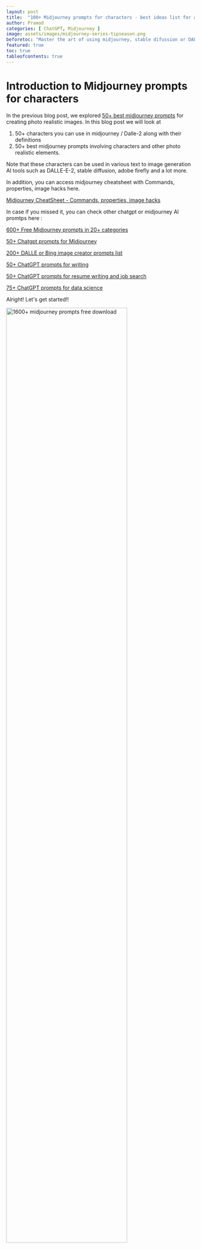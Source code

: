 ```yaml
---
layout: post
title:  "100+ Midjourney prompts for characters - best ideas list for ai art"
author: Pramod
categories: [ ChatGPT, Midjourney ]
image: assets/images/midjourney-series-tipseason.png
beforetoc: "Master the art of using midjourney, stable difussion or DALL-E-2 with creative realistic photo like images."
featured: true
toc: true
tableofcontents: true
---
```


# Introduction to Midjourney prompts for characters 

In the previous blog post, we explored [50+ best midjourney prompts](/midjourney-prompts-for-realism/) for creating
photo realistic images. In this blog post we will look at

1. 50+ characters you can use in midjourney / Dalle-2 along with their definitions 
2. 50+ best midjourney prompts involving characters and other photo realistic elements. 

Note that these characters can be used in various text to image generation AI tools such as DALLE-E-2, stable diffusion,
adobe firefly and a lot more.  

In addition, you can access midjourney cheatsheet with Commands, properties, image hacks here.      

<a href="/midjourney-cheatsheet/"> Midjourney CheatSheet - Commands, properties, image hacks </a>

In case if you missed it, you can check other chatgpt or midjourney AI promtps here :

[600+ Free Midjourney prompts in 20+ categories](/midjourney-prompts/)

[50+ Chatgpt prompts for Midjourney](/chatgpt-prompts-for-midjourney/)

[200+ DALLE or Bing image creator prompts list](/dalle-bing-image-prompt-ideas/)

[50+ ChatGPT prompts for writing](/chatgpt-prompts-for-writing/)

[50+ ChatGPT prompts for resume writing and job search](/chatgpt-prompts-for-resume/)

[75+ ChatGPT prompts for data science](/chatgpt-prompts-for-data-science/)

Alright! Let's get started!!

<a href="https://etsy.me/3GUkPIH"><img src="/assets/images/midjourney-prompts-cover.jpg" alt="1600+ midjourney prompts free download" style="width:80%;"></a>

## Midjourney tips for creative character prompts 
Here are some of the practical tips to get best results out of midjourney prompts that involve characters, personas, 
movie actors or artists. 

### 1. For creating animated midjourney characters, use the --niji mode.
* The Niji Journey and Niji Mode both pertain to the same generator, however, they are accessed differently.
* Midjourney users have the option to switch to Niji Mode by appending “--niji” to their prompt when messaging the
   midjourney bot.
* On the other hand, the Niji Journey is a Discord server with its own bot, the Niji Journey Bot, that can also
   generate outputs similar to Midjourney. Users can communicate with the Niji Journey Bot by using the same
   “--niji” command and prompt as they would with Midjourney.

### 2. Take advantage of midjourney v5 to describe characters   

Midjourney v5 is great for natural language. In previous versions of midjourney (i.e. v4 and older) to get better output
we need to stuff the prompt with keywords. But in v5 we can just describe in conversational english tone. So describe
characters as much as possible for best outputs.

### 3. Introduce new characters or environments

Mid-journey prompts can be a great way to introduce new characters or settings that challenge the character's
perspective. Think about how these new elements can change the character's trajectory and create prompts that explore
these changes.
* Example: Your character has been traveling alone for a while, but they stumble upon a small village in the middle of
   the forest. As they explore, they meet a group of people who are very different from anyone they've met before.
   Choose one of these new characters and write a scene where they challenge your main character's beliefs or values.


### 4. Consider the character's backstory 
Think about the character's past experiences and how they may have shaped who they are. Use this information to create
prompts that challenge the character's beliefs and force them to confront their inner demons.
Example: Write a scene where the character visits a place from their childhood that holds happy memories. As they
revisit this place, they reflect on how far they have come since those days and how much they have grown as a person.
Use this moment of reflection to show how the character's past experiences have shaped them into a stronger, more
resilient individual.

### 5. Think about the character's goals
What does the character want? What are their motivations? Create prompts that test the character's resolve and push them
to go beyond their comfort zone.

### 6. Create moral dilemmas
A great way to challenge your character is to create moral dilemmas that force them to make tough decisions. Think about
what values are important to your character and create prompts that put those values to the test.

### 7. Consider the character's relationships
Relationships can be a powerful tool for character development. Create prompts that explore the character's
relationships with other characters and how those relationships evolve over time.

### 8. Use the environment to your advantage
Use the environment as a tool for creating prompts that challenge your character. Think about how the environment can
impact the character's emotional state and use that to create prompts that push them to their limits.

### 9. Give the character a new skill or challenge
Mid-journey prompts can be a great way to introduce new skills or challenges that the character must overcome. Think
about what skills or challenges would be most relevant to the character's journey and create prompts that focus on those
areas.

<a href="https://etsy.me/3ljbdQ3"><img src="/assets/images/chatgpt-prompts-ai-tools-1000.jpg" alt="chatgpt prompts and ai tools download" class="img-fluid"></a>

## Midjourney prompts character ideas and definitions: 

1. `Absent Minded Professor`: A character who is forgetful or preoccupied with their work.
2. `Alien`: A creature from another planet or galaxy.
3. `Anarchist`: A person who advocates for the abolition of government and the creation of a society based on voluntary cooperation.
4. `Astronaut`: A person who travels in space.
5. `Blind Seer`: A character who is blind but possesses prophetic powers or insights.
6. `Clown`: A comic performer who wears a costume and makeup.
7. `Cowboy`: A person who herds cattle or performs other tasks on a ranch or farm.
8. `Crone`: An old woman who is often portrayed as a witch or sorceress.
9. `Dark Lord`: An evil character who has supernatural powers.
10. `Devil`: A supernatural being who is often associated with evil or temptation.
11. `Dracula`: A vampire who is the main character in Bram Stoker's novel "Dracula."
12. `Dragon Lady`: A stereotypical character of a strong-willed, cunning, and deceitful Asian woman.
13. `Dumb Blonde`: A stereotypical character of an attractive but unintelligent woman with blonde hair.
14. `Evil`: A character who is wicked or morally corrupt.
15. `Evil Clown`: A clown who has sinister or malevolent intentions.
16. `Fairy`: A supernatural being often depicted as small, with wings, and magical abilities.
17. `Femme Fatale`: A seductive woman who uses her charms to manipulate men.
18. `Filipina`: A woman of Filipino descent.
19. `French Maid`: A female domestic servant who wears a traditional French uniform.
20. `Gamer`: A person who plays video games.
21. `Geek`: A person who is highly knowledgeable and enthusiastic about a particular subject or activity, typically technology or academic pursuits.
22. `Geisha`: A traditional Japanese female entertainer who acts as a hostess and whose skills include performing various arts such as music and dance.
23. `Ghost`: A supernatural being of a deceased person that continues to haunt the living.
24. `Girl Next Door`: A stereotypical character of a friendly and wholesome young woman.
25. `Goblin`: A small, mischievous creature often depicted as ugly or grotesque.
26. `God`: A supernatural being who is often associated with creation and control of the universe.
27. `Goddess`: A female deity often associated with fertility, love, and war.
28. `Goth`: A subculture characterized by dark clothing, makeup, and a fascination with death and the supernatural.
29. `Goth Punk`: A subculture that combines elements of goth and punk fashion and music.
30. `Hag`: An ugly and malicious old woman who is often portrayed as a witch or sorceress.
31. `Hipster`: A person who follows the latest trends and fashions, often with an alternative or counter-culture twist.
32. `Hispanic`: A person of Hispanic or Latin American descent.
33. `Housewife`: A woman who manages a household and cares for her family.
34. `Indigenous`: A person who is native to a particular region or country.
35. `Journalist`: A person who collects, writes, and reports news and other information.
36. `Lab Technician`: A person who works in a laboratory performing scientific experiments or tests.
37. `Medusa`: A character from Greek mythology who has snakes for hair and can turn people to stone with her gaze.
38. `Mermaid`: A mythical creature that is half-human and half-fish.
39. `Mother Nature`: A personification of nature that is often depicted as a nurturing and benevolent force.
40. `Muse`: A Greek goddess who inspires artists and creatives.
41. `Mythological King`: A character from ancient mythology who is a ruler of a kingdom.
42. `Nerd`: A person who is socially awkward and has an obsessive interest in a particular subject, often related to science, technology, or academic pursuits.
43. `Ninja`: A character from Japanese folklore who is trained in martial arts and espionage.
44. `Nun`: A woman who has taken religious vows and lives in a convent or monastery.
45. `Occult Detective`: A character who investigates paranormal and supernatural phenomena.
46. `Painter`: A person who creates art using paint.
47. `Patriarch`: A male head of a family or social group.
48. `Pierrot`: A character from French pantomime who is often depicted as a sad clown.
49. `Pirate`: A character who engages in piracy, or the act of robbing ships at sea.
50. `Police Officer`: A person who is responsible for enforcing the law and maintaining public order.
51. `Politician`: A person who holds or seeks political office.
52. `Priest`: A person who has been ordained to perform religious rituals and lead a community in worship.
53. `Priestess`: A female priest.
54. `Professor`: A person who teaches at a college or university and conducts research in their field of expertise.
55. `Queen`: A female monarch who rules a kingdom or empire.
56. `Quincy Punk`: A subculture that combines elements of punk and traditional Japanese fashion.
57. `Redneck`: A stereotypical character of a rural, white, working-class person with conservative views and unsophisticated manners.
58. `Robot`: A machine that can perform tasks automatically.
59. `Samurai`: A warrior from feudal Japan who is trained in martial arts and bushido, the code of conduct for the samurai.
60. `Secretary`: A person who performs administrative and clerical duties in an office or other organization.
61. `Sniper`: A person who shoots from a hidden position, often from a long distance away.
62. `Soldier`: A person who serves in the military.
63. `Spellcaster`: A character who can cast spells or perform magic.
64. `Spy`: A person who collects information secretly, often for a government or military organization.
65. `Student`: A person who is studying at a school or university.
66. `Superhero`: A character with extraordinary powers or abilities who uses them to fight for justice and protect others.
67. `Swordman`: A person skilled in the use of a sword.
68. `Teen`: A person between the ages of 13 and 19.
69. `Toddler`: A child between the ages of 1 and 3.
70. `Tomboy`: A girl who behaves in a boyish manner or has interests traditionally associated with boys.
71. `Vamp`: A stereotypical character of a seductive and mysterious female vampire.
72. `Vampire`: A supernatural being who feeds on the blood of humans or animals.
73. `Warrior`: A person who fights in battles or wars.
74. `Werewolf`: A supernatural being who can transform from a human into a wolf.
75. `White Woman`: A woman of white or European descent.
76. `Witch`: A character who practices magic and is often associated with evil or the supernatural.
77. `Wizard`: A male witch or a person who practices magic and has exceptional knowledge and skill in their craft.
78. `Yuppie`: A stereotypical character of a young, urban professional who is affluent and career-driven.
79. `Zombie`: A fictional undead being that is reanimated and often depicted as mindless and hungry for human flesh.
80. `Batman`: A comic book superhero who fights crime in the fictional city of Gotham.
81. `Superman`: Another comic book superhero who possesses incredible strength and abilities.
82. `Harry Potter`: The main character in a popular series of young adult novels, who attends a school for wizards and battles dark magic.
83. `Darth Vader`: A central character in the Star Wars film franchise, known for his ominous black armor and use of the Force.
84. `James Bond`: A fictional British secret agent who stars in a series of spy novels and films.
85. `Sherlock Holmes`: A detective character created by Sir Arthur Conan Doyle, known for his intelligence, deductive reasoning, and problem-solving abilities.
86. `Wonder Woman`: A DC Comics superhero who possesses incredible strength and agility, as well as the ability to fly.
87. `Spider-Man`: A Marvel Comics superhero with spider-like abilities, including superhuman strength and the ability to shoot webs.
88. `Frodo Baggins`: The main character in J.R.R. Tolkien's The Lord of the Rings trilogy, who sets out on a quest to destroy a powerful ring.
89. `Gandalf`: A wizard character from The Lord of the Rings who helps Frodo on his journey.
90. `Captain America`: A Marvel Comics superhero who fights for justice and American values.
91. `Iron Man`: Another Marvel Comics superhero who uses his wealth and technology to create a suit of armor and fight crime.
92. `Thor`: A Marvel Comics superhero based on the Norse god of the same name, known for his strength and ability to wield a magical hammer.
93. `Wolverine`: A Marvel Comics superhero with regenerative powers and retractable claws.
94. `The Joker`: A famous villain from the Batman comic books and films, known for his twisted sense of humor and chaotic personality.
95. `Hannibal Lecter`: A character from the novel The Silence of the Lambs, known for his intelligence and cannibalistic tendencies.
96. `Indiana Jones`: A fictional archaeologist and adventurer who stars in a series of movies.
97. `Buffy the Vampire Slayer`: The titular character from a popular television series about a young woman who fights against supernatural forces.
98. `Ellen Ripley`: The main character in the Alien film franchise, known for her bravery and resourcefulness in the face of danger.
99. `Dr Frankenstein`: The central character in Mary Shelley's novel Frankenstein, who creates a monster through scientific experimentation.
100. `Baby`: A very young human.
101. `Businessman`: A person who engages in commercial or industrial activities.
102. `Carpenter`: A person who builds or repairs wooden structures.
103. `Cartographer`: A person who creates maps.

## Character keywords for midjourney or DALLE-2 prompts
Below are the keywords that you can use as part of midjourney character prompts: 

Concept character, Imaginary, unique, inventive, creative, original, innovative, non-traditional, unconventional,
distinctive, avant-garde, visionary, bold, daring, imaginative, Portrait character, Realistic, accurate, lifelike,
detailed, expressive, emotive, characterful, intimate, personal, revealing, captivating, engaging, striking, vivid,
naturalistic, authentic.


## Midjourney prompts for characters
Here are some of the character prompts for midjourney or DALL-E-2 or any other ai art tools 

1. Create a photo-realistic portrait of an astronaut floating in space with the Earth in the background. Use the Sony α7
   III camera with a 200mm lens at F 1.2 aperture setting to blur the background and isolate the subject. The lighting
   should be dramatic and dreamlike with the sun shining on the astronaut's face and spacesuit. credits to
   tipseason.com, use the Midjourney v5 with photorealism mode turned on to create an ultra-realistic image that
   captures the vastness and beauty of space.
2. Create a photo-realistic image of a ninja leaping through the air with a sword in hand. Use the Nikon D850 DSLR 4k
   camera with an 85mm lens at F 1.2 aperture setting to blur the background and isolate the subject. The lighting
   should be dark and dramatic with a hint of smoke in the background. image inspiration like tipseason.com Use the
   Midjourney v5 with photorealism mode turned on to create an ultra-realistic image that captures the power and agility
   of the ninja.
3. Create a photo-realistic portrait of a mermaid sitting on a rock by the ocean. Use the Canon EOS R5 camera with a
   100mm lens at F 1.2 aperture setting to blur the background and isolate the subject. The lighting should be soft and
   dreamlike with the sun shining on the mermaid's face and tail. Image inspiration like www.tipseason.com. Use the
   Midjourney v5 with photorealism mode turned on to create an ultra-realistic image that captures the beauty and
   mystery of the mermaid.
4. Create a photo-realistic portrait of a cowboy riding a horse in a vast, open field. Use the Hasselblad camera with a
   85mm lens at F 1.2 aperture setting to blur the background and isolate the subject. The lighting should be warm and
   natural with the sun setting in the background. image inspiration like tipseason.com. Use the Midjourney v5 with
   photorealism mode turned on to create an ultra-realistic image that captures the ruggedness and freedom of the
   cowboy.
5. Create a photo-realistic portrait of a witch standing in a dark forest. Use the Sony α7 III camera with a 100mm lens
   at F 1.2 aperture setting to blur the background and isolate the subject. The lighting should be dark and eerie with
   a hint of moonlight in the background. Use the Midjourney v5 with photorealism mode turned on to create an
   ultra-realistic image that captures the power and mystique of the witch.
6. Create a photo-realistic image of a blind seer standing in front of an ancient temple ruins, holding a staff with a
   crystal orb on top. Use a Hasselblad camera with a 100mm lens at F 1.2 aperture setting to blur the background and
   focus on the seer. Use dreamlike lighting with rays of sun peeking through the ruins. Use the --v 5 flag to activate
   Midjourney's photorealism mode and capture the seer's wrinkles and detailed facial features.
7. Capture a candid and personal portrait of an indigenous woman wearing traditional clothing and jewelry. Use a Nikon
   D850 DSLR 4k camera with an 85mm lens at F 1.2 aperture setting to blur the background and focus on the woman's face.
   The backdrop should be a natural environment with a waterfall or mountain in the distance. Use the --v 5 flag to
   create a photo-realistic image that captures the woman's unique features and culture.
8. Create a photo-realistic image of a werewolf standing in a dark forest, looking up at the full moon. Use a Sony α7
   III camera with a 200mm lens at F 1.2 aperture setting to isolate the werewolf and create a blurry background with
   trees and fog. Use dramatic lighting with moonlight casting shadows on the werewolf's fur. Use the --v 5 flag to
   create a detailed and realistic image of the werewolf's snout, teeth, and fur.
9. Capture a candid and personal portrait of a French maid in a luxurious hotel room, holding a tray of food and drinks.
   Use a Canon EOS R5 camera with a 100mm lens at F 1.2 aperture setting to blur the background and focus on the maid's
   face and uniform. The backdrop should be a well-decorated hotel room with a window overlooking the city. Use the --v
   5 flag to create a photo-realistic image that captures the maid's elegance and professionalism.
10. Create a photo-realistic image of an astronaut standing on the surface of Mars, with a red planet in the distance.
    Use a Hasselblad camera with a 200mm lens at F 1.2 aperture setting to isolate the astronaut and create a blurry
    background with rocks and dust. tipseason.com inspriation. Use ultra-detailed lighting to capture the astronaut's
    spacesuit and equipment. Use the --v 5 flag to create a realistic and immersive image of space exploration.
11. Capture a candid and personal portrait of a Filipino fisherman at dawn, pulling a net full of fish out of the water.
    Use a Nikon D850 DSLR 4k camera with a 85mm lens at F 1.2 aperture setting to blur the background and focus on the
    fisherman's face and muscular arms. The backdrop should be the ocean
12. Capture the fearless and adventurous spirit of an astronaut standing on the moon. Use a Nikon D850 DSLR 4k camera
    with a 200mm lens at F 1.2 aperture setting to create a sharp and clear image of the astronaut's space suit. The
    backdrop should be a vast and desolate lunar surface to highlight the isolation and danger of the mission. Use
    dreamlike lighting with a stark contrast between light and shadow to give the image an ethereal quality. The image
    should be shot in high resolution and in a 9:16 aspect ratio. Use Midjourney's photorealism mode with --v 5 to
    create an ultra-realistic image that captures the majesty of space.
13. Create a powerful and imposing portrait of a samurai warrior in full armor. Use a Sony α7 III camera with a 85mm
    lens at F 1.2 aperture setting to blur the background and isolate the subject. The warrior should be standing on a
    misty mountaintop overlooking a sprawling landscape to create a sense of power and dominance. Use dramatic lighting
    with deep shadows to create a mysterious and foreboding atmosphere. The image should be shot in high resolution and
    in a 9:16 aspect ratio. Use Midjourney's photorealism mode with --v 5 to create an ultra-realistic image that
    captures the warrior's fierce and unyielding spirit.
14. Capture the fearless and adventurous spirit of an astronaut standing on the moon. Use a Nikon D850 DSLR 4k camera
    with a 200mm lens at F 1.2 aperture setting to create a sharp and clear image of the astronaut's space suit. The
    backdrop should be a vast and desolate lunar surface to highlight the isolation and danger of the mission. Use
    dreamlike lighting with a stark contrast between light and shadow to give the image an ethereal quality. -- ar 9:16
15. Create an enchanting and mystical portrait of a mermaid sitting on a rocky shoreline. Use a Canon EOS R5 camera with
    an 85mm lens at F 1.2 aperture setting to blur the background and isolate the mermaid. The shoreline should have
    rough, jagged rocks with water crashing against them in the background to add a dramatic and natural element to the
    image. Use soft, dreamlike lighting to create a magical atmosphere around the mermaid. --ar 9:16
16. Capture the raw and intense energy of a rockstar performing on stage. Use a Sony α7 III camera with a 100mm lens at
    F 1.2 aperture setting to isolate the subject and capture their expression as they sing or play an instrument. The
    background should be a blurred sea of enthusiastic fans and colorful stage lights to add to the excitement of the
    performance. Use dramatic lighting to highlight the rockstar's personality and charisma. --ar 9:16
17. Create a haunting and eerie portrait of a witch standing in the middle of a dense forest. Use a Hasselblad camera
    with a 200mm lens at F 1.2 aperture setting to blur the background and focus on the witch. The forest should be dark
    and foreboding, with twisted trees and mist in the background to add a supernatural element to the image. Use
    atmospheric lighting to give the witch an otherworldly appearance. --ar 9:16
18. Create an epic and awe-inspiring image of a brave warrior wielding a sword in a barren wasteland. Use a Canon EOS R6
    camera with a 35mm lens at F 2.8 aperture setting to capture the intensity of the warrior's gaze. The backdrop
    should be a desolate wasteland with a fiery red sky to convey a sense of danger and impending doom. Use dramatic
    lighting with deep shadows to emphasize the strength and power of the warrior. --ar 16:9
19. Capture the mystical and otherworldly presence of a beautiful mermaid lounging on a rocky shoreline. Use a Sony α7
    III camera with a 50mm lens at F 1.4 aperture setting to create a soft and dreamy image of the mermaid's natural
    beauty. The backdrop should be a rugged coastline with a misty ocean in the background to create a mysterious and
    magical atmosphere. Use ethereal lighting with soft, diffused sunlight to create a heavenly aura around the mermaid.
    --ar 9:16
20. Create a haunting and eerie image of a malevolent ghost haunting an abandoned mansion. Use a Nikon Z7 II camera with
    a 85mm lens at F 1.8 aperture setting to capture the ghost's ethereal form. The backdrop should be an old and
    decrepit mansion with peeling wallpaper and broken furniture to convey a sense of decay and abandonment. Use spooky
    lighting with dim, flickering candles to create a chilling and unsettling atmosphere. --ar 1:1
21. Capture the playful and energetic nature of a mischievous baby playing in a colorful ball pit. Use a Canon EOS R5
    camera with a 24-70mm lens at F 2.8 aperture setting to create a bright and cheerful image of the baby's joyful
    innocence. The backdrop should be a brightly colored ball pit with balls of various colors to create a fun and
    playful atmosphere. Use natural lighting with soft, diffused sunlight to create a warm and inviting environment.
    --ar 16:9
22. Create a powerful and awe-inspiring image of a mythical dragon breathing fire in a dark and foreboding cave. Use a
    Sony α7R IV camera with a 70-200mm lens at F 2.8 aperture setting to capture the dragon's imposing size and
    strength. The backdrop should be a dark and shadowy cave with rocks and stalactites to create a menacing and
    foreboding atmosphere. Use dramatic lighting with fiery reds and oranges to create a sense of danger and power. --ar
    16:9
23. Capture the rebellious and free-spirited nature of an anarchist protesting on the streets. Use a Nikon D850 DSLR 4k
    camera with a 24mm lens at F 2.8 aperture setting to create a dynamic and energetic image of the protester's passion
    and conviction. The backdrop should be a busy city street with protesters and police officers to create a sense of
    chaos and tension. Use gritty lighting with harsh shadows to convey the intensity and danger of the situation. --ar
    16:9
24. Create a mysterious and enchanting image of a beautiful geisha in a traditional Japanese garden. Use a Fujifilm X-T4
    camera with a 56mm lens at F 1.2 aperture setting to capture the geisha's delicate features and intricate kimono.
    The backdrop should be a serene Japanese garden with a koi pond and cherry blossom trees to create a tranquil and
    peaceful atmosphere. Use soft, diffused lighting with warm, golden tones to create a dreamy and enchanting mood.
    --ar 1:1
25. Create an eerie and mysterious portrait of a witch standing in a forest clearing at night. Use a Canon EOS R5 camera
    with a 50mm lens at F 1.2 aperture setting to capture the witch's haunting expression and flowing robes. The
    background should be a dense and foreboding forest with moonlight streaming through the trees to add an otherworldly
    vibe to the image. Use dramatic lighting with shadows and highlights to create depth and contrast. --ar 16:9
26. Capture the playful and mischievous personality of a fairy dancing in a field of wildflowers. Use a Sony α7 III
    camera with a 35mm lens at F 1.2 aperture setting to freeze the fairy's movement and capture her colorful wings. The
    backdrop should be a vibrant and lively meadow with a blue sky and fluffy clouds to add a whimsical feel to the
    image. Use soft and diffused lighting to create a dreamlike atmosphere. --ar 1:1
27. Create a powerful and heroic portrait of a warrior queen wielding a sword on a medieval battlefield. Use a Nikon
    D850 DSLR 4k camera with a 85mm lens at F 1.2 aperture setting to create a sharp and detailed image of the queen's
    armor and weapon. The background should be a chaotic and smoky battlefield with bodies and weapons scattered around
    to add a sense of danger and tension to the image. Use dramatic lighting with warm colors to convey the queen's
    strength and bravery. --ar 16:9
28. Capture the mysterious and alluring personality of a vampire in a dark and gothic setting. Use a Fujifilm X-T4
    camera with a 56mm lens at F 1.2 aperture setting to create a sharp and detailed image of the vampire's piercing
    gaze and elegant attire. The backdrop should be a dimly lit castle or cathedral with candles and stained glass
    windows to add a supernatural vibe to the image. Use moody and dramatic lighting to create shadows and highlights
    that enhance the vampire's features. --ar 9:16
29. Create a futuristic and action-packed portrait of a ninja in a neon-lit cityscape. Use a Panasonic Lumix GH5 camera
    with a 35mm lens at F 1.2 aperture setting to capture the ninja's dynamic pose and sleek costume. The background
    should be a futuristic and bustling metropolis with skyscrapers and neon lights to add a cyberpunk feel to the
    image. Use edgy and colorful lighting to create a sense of motion and energy. --ar 16:9
30. Capture the mystery and danger of a femme fatale in a dark alleyway at night. Use a Fujifilm X-T3 camera with a 35mm
    lens at F 1.2 aperture setting to create a moody and dramatic image. The backdrop should be a dimly lit brick wall
    to add texture and depth to the scene. Use harsh lighting with strong shadows to enhance the sense of danger. --ar
    16:9
31. Create a whimsical and enchanting portrait of a fairy dancing in a forest. Use a Canon EOS R5 camera with a 85mm
    lens at F 1.2 aperture setting to create a soft and dreamy image. The backdrop should be a lush green forest with
    dappled sunlight filtering through the leaves to add a magical touch. Use warm and soft lighting to create a warm
    and inviting atmosphere. --ar 1:1
32. Capture the power and majesty of a dragon lady in flight. Use a Sony α7 III camera with a 200mm lens at F 1.2
    aperture setting to create a sharp and dynamic image. The backdrop should be a stormy sky with dark clouds to add
    drama and intensity to the scene. Use cool and dramatic lighting to emphasize the character's power and strength.
    --ar 16:9
33. Create a haunting and eerie portrait of a ghost in an abandoned building. Use a Nikon Z7 camera with a 50mm lens at
    F 1.2 aperture setting to create a moody and atmospheric image. The backdrop should be a dilapidated room with
    peeling wallpaper and broken furniture to add a sense of decay and abandonment. Use soft and subtle lighting to add
    a sense of mystery and unease. --ar 9:16
34. Capture the intensity and determination of a ninja in combat. Use a Canon EOS 5D Mark IV camera with a 135mm lens at
    F 1.2 aperture setting to create a sharp and dynamic image. The backdrop should be a dimly lit dojo to add a sense
    of danger and urgency to the scene. Use strong and dramatic lighting to emphasize the character's skill and focus.
    --ar 16:9
35. Create a striking and powerful portrait of a warrior in battle. Use a Nikon D850 camera with a 70-200mm lens at F
    1.2 aperture setting to create a sharp and dramatic image. The backdrop should be a battlefield with smoke and dust
    to add a sense of chaos and danger. Use bold and dramatic lighting to emphasize the character's strength and
    courage. --ar 16:9
36. Capture the beauty and mystery of a mermaid in the depths of the ocean. Use a Sony α7R III camera with a 50mm lens
    at F 1.2 aperture setting to create a soft and dreamy image. The backdrop should be a coral reef with colorful fish
    and plants to add a sense of wonder and enchantment. Use warm and soft lighting to create a mystical and inviting
    atmosphere. --ar 1:1
37. Create a playful and fun portrait of a toddler playing in a park. Use a Canon EOS R camera with a 50mm lens at F 1.2
    aperture setting to create a bright and cheerful image. The backdrop should be a playground with swings and slides
    to add a sense of joy and innocence. Use natural and soft lighting to create a warm and inviting atmosphere. --ar 9:
    16
38. A street portrait of a Hispanic street vendor selling fruits and vegetables, captured in candid and gritty black and
    white, with a shallow depth of field to emphasize the vendor's facial expression. Use a Canon EOS R6 full-frame
    mirrorless camera with a 35mm prime lens and a low aperture setting for maximum sharpness. --v 5
39. A fantasy illustration of a mermaid queen with long hair and a crown of seashells, swimming in a mystical ocean
    filled with bioluminescent creatures. Use a Wacom Cintiq 24HD touch pen display with Adobe Photoshop software and a
    digital painting technique to create a rich and detailed image with soft gradients and vibrant colors. --niji
40. A minimalist still life photograph of a single red apple against a white background, with sharp focus and strong
    contrast. Use a Sony Alpha 7R IV mirrorless camera with a macro lens and a high aperture setting for maximum detail.
    --v 4
41. A surreal mixed media artwork of a goblin riding a snail through a fantastical landscape of floating islands and
    twisted trees, created with acrylic paint, ink, and collage. Use a large format scanner and Adobe Photoshop software
    to merge multiple layers and textures into a seamless composition. --v 4
42. A portrait of a blind seer holding a crystal ball, captured in dramatic chiaroscuro lighting to accentuate the
    seer's facial features and the crystal's reflections. Use a medium format Hasselblad camera with a 120mm lens and a
    low aperture setting for a shallow depth of field. --v 4
43. An impressionistic landscape painting of a mountain range at sunset, with loose brushstrokes and vibrant colors. Use
    a canvas panel and oil paint with a wet-on-wet technique to create a sense of fluidity and motion. --v 4
44. A street photograph of a Japanese geisha walking through a crowded market, captured in high contrast black and white
    with a wide angle lens to emphasize the busy environment. Use a Leica M10-R camera with a 28mm lens and a low
    aperture setting for a cinematic look. --v 4
45. A digital illustration of a vampire queen with pale skin and blood red eyes, wearing a flowing dress and surrounded
    by bats. Use a Wacom Intuos Pro pen tablet and Adobe Illustrator software to create a stylized vector image with
    bold lines and intricate details. --niji
46. A candid snapshot of a toddler playing in a park, captured in natural light with a fast shutter speed to freeze the
    action. Use an iPhone 13 Pro smartphone camera with the portrait mode and the deep fusion feature for a detailed and
    realistic image. --v 4
47. A moody portrait of a goth punk musician with colorful hair and tattoos, captured in low key lighting with a retro
    film camera. Use a Canon AE-1 Program 35mm film camera with a 50mm lens and a low ISO film for a grainy and
    nostalgic look. --v 4
48. A whimsical watercolor painting of a mermaid lounging on a rocky shore, surrounded by sparkling ocean waves and
    playful sea creatures, with a touch of realism inspired by John William Waterhouse.
49. A moody black and white portrait photograph of an anarchist with a pierced lip and a shaved head, captured in a
    gritty urban setting with dramatic shadows and high contrast, reminiscent of Robert Mapplethorpe's style.
50. A digital illustration of a futuristic samurai warrior with a sleek and angular armor, wielding a glowing katana
    sword against a neon cityscape background, inspired by the cyberpunk genre and created by Yoshitaka Amano.
51. A traditional oil painting of a crone, with a hunched back and a gnarled cane, set against a dark and stormy sky,
    with a mastery of chiaroscuro and texture, in the style of Rembrandt.
52. A surrealistic mixed media collage of a cowboy riding a giant mechanical bull in a desert wasteland, made of vintage
    magazines, old maps, and rusty metal scraps, with a touch of humor and absurdity, inspired by the works of Max
    Ernst.
53. A digital portrait of a femme fatale with bold red lipstick, smoky eyes, and a black fedora hat, set against a
    monochrome cityscape, with a stylish and retro film noir aesthetic, created by Tula Lotay.
54. A graphite drawing of a blind seer with a third eye on their forehead, gazing into the distance with a serene and
    mystical expression, with intricate details and shading, reminiscent of Albrecht Durer's work.
55. A photo-realistic oil painting of a dragon lady, with long flowing hair and elaborate golden ornaments, surrounded
    by vibrant blossoms and greenery, with a mastery of light and shadow, in the style of Gustav Klimt.
56. A playful digital illustration of a baby with rosy cheeks and a fluffy onesie, surrounded by colorful balloons and
    confetti, against a cheerful and pastel-colored background, created by Ohara Hale.
57. A mixed media piece featuring a spellcaster in a dramatic pose, with a flowing cape and a wand emitting sparks of
    magic, set against a mystical and otherworldly landscape, with a variety of textures and materials, inspired by the
    works of Brian Froud.

## Conclusion

In conclusion, the world of AI art is constantly evolving, and tools like Midjourney are making it easier than ever to
create photo-realistic images that capture the essence of the subject matter. From natural landscapes to bustling city
streets, the creative prompts we explored in this blog post demonstrate the incredible potential of AI art to push the
boundaries of creativity.

While some may argue that AI art lacks the emotional depth of traditional art, it's clear that tools like Midjourney are
allowing artists and photographers to express themselves in new and exciting ways. By experimenting with different
camera techniques, lighting, and settings, we can create images that are not only stunningly realistic but also uniquely
creative.

If you enjoyed this post, we encourage you to share it with your friends and followers on social media and following us
on twitter @thetipseason And if you want to stay up-to-date on the latest trends in generative art and AI, be sure to
follow our newsletter for more tips, tricks, and insights. Thanks for reading, and happy creating!





